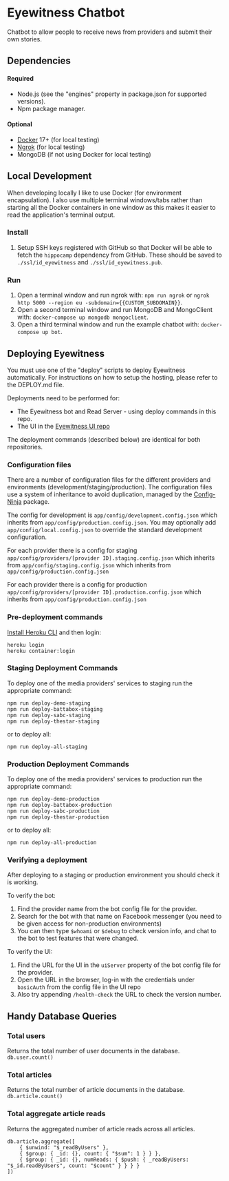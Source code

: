 # Eyewitness Chatbot
Chatbot to allow people to receive news from providers and submit their own stories.

## Dependencies

#### Required
* Node.js (see the "engines" property in package.json for supported versions).
* Npm package manager.

#### Optional
* [Docker](https://www.docker.com/community-edition#/download) 17+ (for local testing)
* [Ngrok](https://ngrok.com/) (for local testing)
* MongoDB (if not using Docker for local testing)

## Local Development
When developing locally I like to use Docker (for environment encapsulation). I also use multiple terminal windows/tabs rather than starting all the Docker containers in one window as this makes it easier to read the application's terminal output.

### Install

1. Setup SSH keys registered with GitHub so that Docker will be able to fetch the `hippocamp` dependency from GitHub.
These should be saved to `./ssl/id_eyewitness` and `./ssl/id_eyewitness.pub`.

### Run

1. Open a terminal window and run ngrok with: `npm run ngrok` or `ngrok http 5000 --region eu -subdomain={{CUSTOM_SUBDOMAIN}}`.
2. Open a second terminal window and run MongoDB and MongoClient with: `docker-compose up mongodb mongoclient`.
3. Open a third terminal window and run the example chatbot with: `docker-compose up bot`.

## Deploying Eyewitness
You must use one of the "deploy" scripts to deploy Eyewitness automatically. For instructions on how to setup the hosting, please refer to the DEPLOY.md file.

Deployments need to be performed for:

 - The Eyewitness bot and Read Server - using deploy commands in this repo.
 - The UI in the [Eyewitness UI repo](https://github.com/atchai/eyewitness-ui)
 
The deployment commands (described below) are identical for both repositories.

### Configuration files

There are a number of configuration files for the different providers and environments (development/staging/production). 
The configuration files use a system of inheritance to avoid duplication, managed by the [Config-Ninja](https://github.com/saikojosh/Config-Ninja) package.

The config for development is `app/config/development.config.json` which inherits from `app/config/production.config.json`.
You may optionally add `app/config/local.config.json` to override the standard development configuration.

For each provider there is a config for staging 
`app/config/providers/[provider ID].staging.config.json` which inherits from 
`app/config/staging.config.json` which inherits from
`app/config/production.config.json` 

For each provider there is a config for production 
`app/config/providers/[provider ID].production.config.json` which inherits from 
`app/config/production.config.json` 

### Pre-deployment commands

[Install Heroku CLI](https://cli.heroku.com) and then login:

```
heroku login
heroku container:login
```

### Staging Deployment Commands
To deploy one of the media providers' services to staging run the appropriate command:

```
npm run deploy-demo-staging
npm run deploy-battabox-staging
npm run deploy-sabc-staging
npm run deploy-thestar-staging
```
or to deploy all:

```
npm run deploy-all-staging
```

### Production Deployment Commands
To deploy one of the media providers' services to production run the appropriate command:

```
npm run deploy-demo-production
npm run deploy-battabox-production
npm run deploy-sabc-production
npm run deploy-thestar-production
```

or to deploy all:

```
npm run deploy-all-production
```

### Verifying a deployment

After deploying to a staging or production environment you should check it is working.

To verify the bot: 

1. Find the provider name from the bot config file for the provider.
2. Search for the bot with that name on Facebook messenger (you need to be given access for non-production environments)
3. You can then type `$whoami` or `$debug` to check version info, and chat to the bot to test features that were changed.

To verify the UI:

1. Find the URL for the UI in the `uiServer` property of the bot config file for the provider.
2. Open the URL in the browser, log-in with the credentials under `basicAuth` from the config file in the UI repo
3. Also try appending `/health-check` the URL to check the version number.

## Handy Database Queries

### Total users
Returns the total number of user documents in the database.
`db.user.count()`

### Total articles
Returns the total number of article documents in the database.
`db.article.count()`

### Total aggregate article reads
Returns the aggregated number of article reads across all articles.
```
db.article.aggregate([
    { $unwind: "$_readByUsers" },
    { $group: { _id: {}, count: { "$sum": 1 } } },
    { $group: { _id: {}, numReads: { $push: { _readByUsers: "$_id.readByUsers", count: "$count" } } } }
])
```
